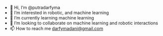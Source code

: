 - 👋 Hi, I’m @putradarfyma
- 👀 I’m interested in robotic, and machine learning
- 🌱 I’m currently learning machine learning
- 💞️ I’m looking to collaborate on machine learning and robotic interactions
- 📫 How to reach me darfymadani@gmail.com

<!---
putradarfyma/putradarfyma is a ✨ special ✨ repository because its `README.md` (this file) appears on your GitHub profile.
You can click the Preview link to take a look at your changes.
--->
